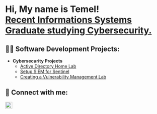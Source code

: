 <h1>Hi, My name is Temel! <br/> <a href="https://www.linkedin.com/in/temeljennings/">Recent Informations Systems Graduate studying Cybersecurity.</a>

<h2>👨‍💻 Software Development Projects:</h2>

- <b>Cybersecurity Projects</b>
  - [Active Directory Home Lab](https://github.com/joshmadakor1/Algorithms-Practice)
  - [Setup SIEM for Sentinel](https://github.com/TemelJ1994/Setup-SIEM-for-Sentinel)
  - [Creating a Vulnerability Management Lab](https://github.com/joshmadakor1/Algorithms-Practice)





<h2> 🤳 Connect with me:</h2>


[<img align="left" alt="TemelJennings | LinkedIn" width="22px" src="https://cdn.jsdelivr.net/npm/simple-icons@v3/icons/linkedin.svg" />][linkedin]


[linkedin]: https://linkedin.com/in/joshmadakor

<!--
**joshmadakor1/joshmadakor1** is a ✨ _special_ ✨ repository because its `README.md` (this file) appears on your GitHub profile.

Here are some ideas to get you started:

- 🔭 I’m currently working on ...
- 🌱 I’m currently learning ...
- 👯 I’m looking to collaborate on ...
- 🤔 I’m looking for help with ...
- 💬 Ask me about ...
- 📫 How to reach me: ...
- 😄 Pronouns: ...
- ⚡ Fun fact: ...
-->

